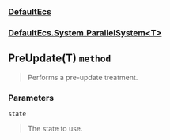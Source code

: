 ### [DefaultEcs](./DefaultEcs.md 'DefaultEcs')
### [DefaultEcs.System.ParallelSystem&lt;T&gt;](./DefaultEcs-System-ParallelSystem-T-.md 'DefaultEcs.System.ParallelSystem&lt;T&gt;')
## PreUpdate(T) `method`
>Performs a pre-update treatment.
### Parameters

<a name='DefaultEcs-System-ParallelSystem-T--PreUpdate(T)-state'></a>
`state`
>The state to use.
